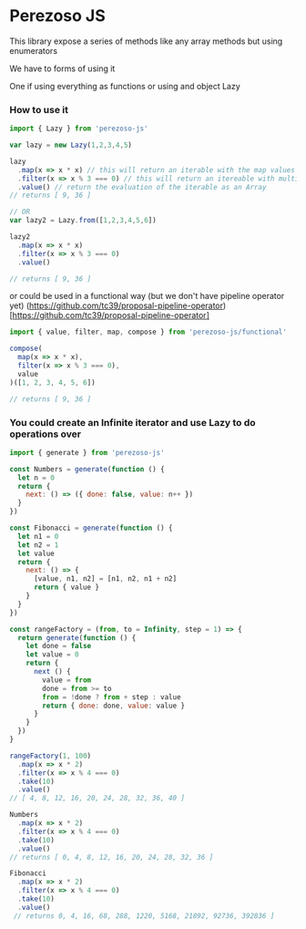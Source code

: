 Perezoso JS
==========================================

This library expose a series of methods like any array methods but using enumerators

We have to forms of using it 

One if using everything as functions or using and object Lazy

### How to use it

```js
import { Lazy } from 'perezoso-js'

var lazy = new Lazy(1,2,3,4,5)

lazy
  .map(x => x * x) // this will return an iterable with the map values
  .filter(x => x % 3 === 0) // this will return an itereable with multiples of 3
  .value() // return the evaluation of the iterable as an Array
// returns [ 9, 36 ]

// OR
var lazy2 = Lazy.from([1,2,3,4,5,6])

lazy2
  .map(x => x * x)
  .filter(x => x % 3 === 0)
  .value()

// returns [ 9, 36 ]
```

or could be used in a functional way (but we don't have pipeline operator yet) 
(https://github.com/tc39/proposal-pipeline-operator)[https://github.com/tc39/proposal-pipeline-operator]

```js
import { value, filter, map, compose } from 'perezoso-js/functional'

compose(
  map(x => x * x),
  filter(x => x % 3 === 0),
  value
)([1, 2, 3, 4, 5, 6])

// returns [ 9, 36 ]
```

### You could create an Infinite iterator and use Lazy to do operations over

```js
import { generate } from 'perezoso-js'

const Numbers = generate(function () {
  let n = 0
  return {
    next: () => ({ done: false, value: n++ })
  }
})

const Fibonacci = generate(function () {
  let n1 = 0
  let n2 = 1
  let value
  return {
    next: () => {
      [value, n1, n2] = [n1, n2, n1 + n2]
      return { value }
    }
  }
})

const rangeFactory = (from, to = Infinity, step = 1) => {
  return generate(function () {
    let done = false
    let value = 0
    return {
      next () {
        value = from
        done = from >= to
        from = !done ? from + step : value
        return { done: done, value: value }
      }
    }
  })
}

rangeFactory(1, 100)
  .map(x => x * 2)
  .filter(x => x % 4 === 0)
  .take(10)
  .value()
// [ 4, 8, 12, 16, 20, 24, 28, 32, 36, 40 ]

Numbers
  .map(x => x * 2)
  .filter(x => x % 4 === 0)
  .take(10)
  .value()
// returns [ 0, 4, 8, 12, 16, 20, 24, 28, 32, 36 ]

Fibonacci
  .map(x => x * 2)
  .filter(x => x % 4 === 0)
  .take(10)
  .value()
 // returns 0, 4, 16, 68, 288, 1220, 5168, 21892, 92736, 392836 ]

```
